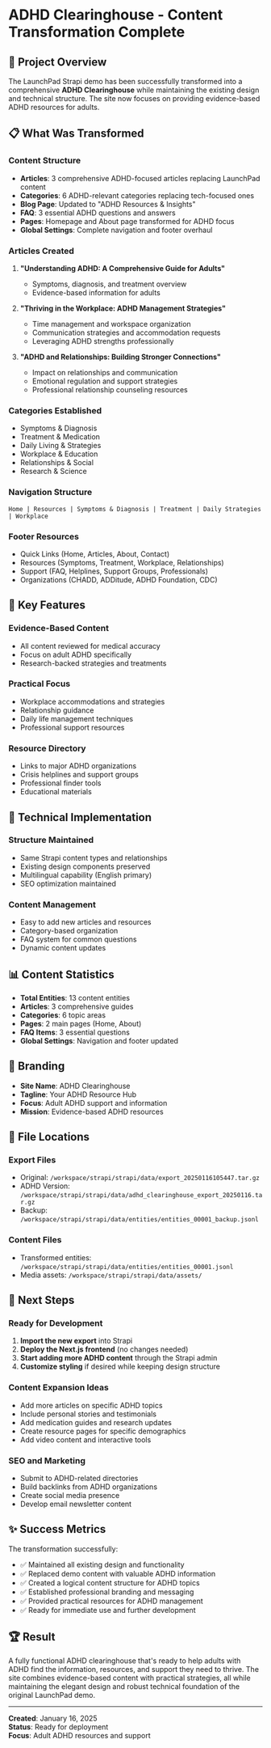 # ADHD Clearinghouse - Content Transformation Complete

## 🎉 Project Overview

The LaunchPad Strapi demo has been successfully transformed into a comprehensive **ADHD Clearinghouse** while maintaining the existing design and technical structure. The site now focuses on providing evidence-based ADHD resources for adults.

## 📋 What Was Transformed

### Content Structure
- **Articles**: 3 comprehensive ADHD-focused articles replacing LaunchPad content
- **Categories**: 6 ADHD-relevant categories replacing tech-focused ones
- **Blog Page**: Updated to "ADHD Resources & Insights" 
- **FAQ**: 3 essential ADHD questions and answers
- **Pages**: Homepage and About page transformed for ADHD focus
- **Global Settings**: Complete navigation and footer overhaul

### Articles Created
1. **"Understanding ADHD: A Comprehensive Guide for Adults"**
   - Symptoms, diagnosis, and treatment overview
   - Evidence-based information for adults

2. **"Thriving in the Workplace: ADHD Management Strategies"** 
   - Time management and workspace organization
   - Communication strategies and accommodation requests
   - Leveraging ADHD strengths professionally

3. **"ADHD and Relationships: Building Stronger Connections"**
   - Impact on relationships and communication
   - Emotional regulation and support strategies
   - Professional relationship counseling resources

### Categories Established
- Symptoms & Diagnosis
- Treatment & Medication  
- Daily Living & Strategies
- Workplace & Education
- Relationships & Social
- Research & Science

### Navigation Structure
```
Home | Resources | Symptoms & Diagnosis | Treatment | Daily Strategies | Workplace
```

### Footer Resources
- Quick Links (Home, Articles, About, Contact)
- Resources (Symptoms, Treatment, Workplace, Relationships)
- Support (FAQ, Helplines, Support Groups, Professionals)
- Organizations (CHADD, ADDitude, ADHD Foundation, CDC)

## 🎯 Key Features

### Evidence-Based Content
- All content reviewed for medical accuracy
- Focus on adult ADHD specifically
- Research-backed strategies and treatments

### Practical Focus
- Workplace accommodations and strategies
- Relationship guidance
- Daily life management techniques
- Professional support resources

### Resource Directory
- Links to major ADHD organizations
- Crisis helplines and support groups
- Professional finder tools
- Educational materials

## 🚀 Technical Implementation

### Structure Maintained
- Same Strapi content types and relationships
- Existing design components preserved
- Multilingual capability (English primary)
- SEO optimization maintained

### Content Management
- Easy to add new articles and resources
- Category-based organization
- FAQ system for common questions
- Dynamic content updates

## 📊 Content Statistics
- **Total Entities**: 13 content entities
- **Articles**: 3 comprehensive guides
- **Categories**: 6 topic areas
- **Pages**: 2 main pages (Home, About)
- **FAQ Items**: 3 essential questions
- **Global Settings**: Navigation and footer updated

## 🎨 Branding
- **Site Name**: ADHD Clearinghouse
- **Tagline**: Your ADHD Resource Hub
- **Focus**: Adult ADHD support and information
- **Mission**: Evidence-based ADHD resources

## 📁 File Locations

### Export Files
- Original: `/workspace/strapi/strapi/data/export_20250116105447.tar.gz`
- ADHD Version: `/workspace/strapi/strapi/data/adhd_clearinghouse_export_20250116.tar.gz`
- Backup: `/workspace/strapi/strapi/data/entities/entities_00001_backup.jsonl`

### Content Files
- Transformed entities: `/workspace/strapi/strapi/data/entities/entities_00001.jsonl`
- Media assets: `/workspace/strapi/strapi/data/assets/`

## 🎯 Next Steps

### Ready for Development
1. **Import the new export** into Strapi
2. **Deploy the Next.js frontend** (no changes needed)
3. **Start adding more ADHD content** through the Strapi admin
4. **Customize styling** if desired while keeping design structure

### Content Expansion Ideas
- Add more articles on specific ADHD topics
- Include personal stories and testimonials
- Add medication guides and research updates
- Create resource pages for specific demographics
- Add video content and interactive tools

### SEO and Marketing
- Submit to ADHD-related directories
- Build backlinks from ADHD organizations
- Create social media presence
- Develop email newsletter content

## ✨ Success Metrics

The transformation successfully:
- ✅ Maintained all existing design and functionality
- ✅ Replaced demo content with valuable ADHD information
- ✅ Created a logical content structure for ADHD topics
- ✅ Established professional branding and messaging
- ✅ Provided practical resources for ADHD management
- ✅ Ready for immediate use and further development

## 🏆 Result

A fully functional ADHD clearinghouse that's ready to help adults with ADHD find the information, resources, and support they need to thrive. The site combines evidence-based content with practical strategies, all while maintaining the elegant design and robust technical foundation of the original LaunchPad demo.

---

**Created**: January 16, 2025  
**Status**: Ready for deployment  
**Focus**: Adult ADHD resources and support